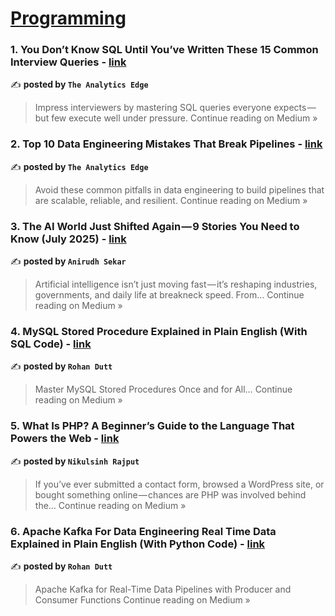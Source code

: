 
<h1><a href=https://medium.com/tag/programming/recommended target="_blank" rel="noopener noreferrer">Programming</a></h1>
<h3>1. You Don’t Know SQL Until You’ve Written These 15 Common Interview Queries - <a href="https://theanalyticsedge.medium.com/you-dont-know-sql-until-you-ve-written-these-15-common-interview-queries-88c5e33f964a?source=rss------programming-5" target="_blank" rel="noopener noreferrer">link</a></h3>

✍️ **posted by `The Analytics Edge`**

<blockquote>Impress interviewers by mastering SQL queries everyone expects — but few execute well under pressure.
Continue reading on Medium »</blockquote>

<h3>2. Top 10 Data Engineering Mistakes That Break Pipelines - <a href="https://theanalyticsedge.medium.com/top-10-data-engineering-mistakes-that-break-pipelines-3541a4bafa17?source=rss------programming-5" target="_blank" rel="noopener noreferrer">link</a></h3>

✍️ **posted by `The Analytics Edge`**

<blockquote>Avoid these common pitfalls in data engineering to build pipelines that are scalable, reliable, and resilient.
Continue reading on Medium »</blockquote>

<h3>3. The AI World Just Shifted Again — 9 Stories You Need to Know (July 2025) - <a href="https://medium.com/@anirudhsekar2008/the-ai-world-just-shifted-again-9-stories-you-need-to-know-july-2025-474a3ec7e86c?source=rss------programming-5" target="_blank" rel="noopener noreferrer">link</a></h3>

✍️ **posted by `Anirudh Sekar`**

<blockquote>Artificial intelligence isn’t just moving fast — it’s reshaping industries, governments, and daily life at breakneck speed. From…
Continue reading on Medium »</blockquote>

<h3>4. MySQL Stored Procedure Explained in Plain English (With SQL Code) - <a href="https://medium.com/@Rohan_Dutt/mysql-stored-procedure-explained-in-plain-english-with-sql-code-c611e8795efc?source=rss------programming-5" target="_blank" rel="noopener noreferrer">link</a></h3>

✍️ **posted by `Rohan Dutt`**

<blockquote>Master MySQL Stored Procedures Once and for All…
Continue reading on Medium »</blockquote>

<h3>5.  What Is PHP? A Beginner’s Guide to the Language That Powers the Web - <a href="https://medium.com/@hadiyolworld007/what-is-php-a-beginners-guide-to-the-language-that-powers-the-web-e3374dbf172c?source=rss------programming-5" target="_blank" rel="noopener noreferrer">link</a></h3>

✍️ **posted by `Nikulsinh Rajput`**

<blockquote>If you’ve ever submitted a contact form, browsed a WordPress site, or bought something online — chances are PHP was involved behind the…
Continue reading on Medium »</blockquote>

<h3>6. Apache Kafka For Data Engineering Real Time Data Explained in Plain English (With Python Code) - <a href="https://medium.com/@Rohan_Dutt/apache-kafka-for-data-engineering-real-time-data-explained-in-plain-english-with-python-code-19ede53e5fd8?source=rss------programming-5" target="_blank" rel="noopener noreferrer">link</a></h3>

✍️ **posted by `Rohan Dutt`**

<blockquote>Apache Kafka for Real-Time Data Pipelines with Producer and Consumer Functions
Continue reading on Medium »</blockquote>


